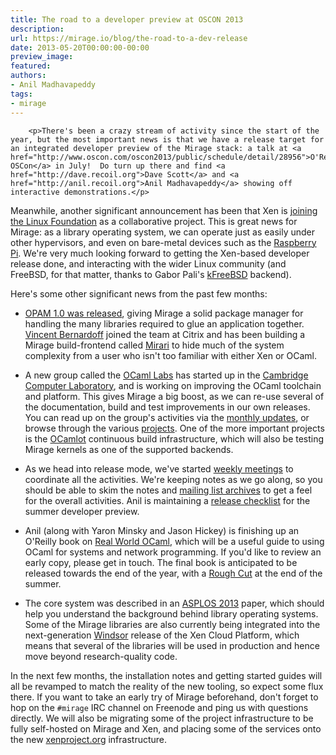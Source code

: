 ```yaml
---
title: The road to a developer preview at OSCON 2013
description:
url: https://mirage.io/blog/the-road-to-a-dev-release
date: 2013-05-20T00:00:00-00:00
preview_image:
featured:
authors:
- Anil Madhavapeddy
tags:
- mirage
---
```



        <p>There's been a crazy stream of activity since the start of the year, but the most important news is that we have a release target for an integrated developer preview of the Mirage stack: a talk at <a href="http://www.oscon.com/oscon2013/public/schedule/detail/28956">O'Reilly OSCon</a> in July!  Do turn up there and find <a href="http://dave.recoil.org">Dave Scott</a> and <a href="http://anil.recoil.org">Anil Madhavapeddy</a> showing off interactive demonstrations.</p>
<p>Meanwhile, another significant announcement has been that Xen is <a href="http://www.linuxfoundation.org/news-media/announcements/2013/04/xen-become-linux-foundation-collaborative-project">joining the Linux Foundation</a> as a collaborative project.  This is great news for Mirage: as a library operating system, we can operate just as easily under other hypervisors, and even on bare-metal devices such as the <a href="http://raspberrypi.org">Raspberry Pi</a>.  We're very much looking forward to getting the Xen-based developer release done, and interacting with the wider Linux community (and FreeBSD, for that matter, thanks to Gabor Pali's <a href="https://github.com/pgj/mirage-kfreebsd">kFreeBSD</a> backend).</p>
<p>Here's some other significant news from the past few months:</p>
<ul>
<li>
<p><a href="http://www.ocamlpro.com/blog/2013/03/14/opam-1.0.0.html">OPAM 1.0 was released</a>, giving Mirage a solid package manager for handling the many libraries required to glue an application together.  <a href="https://github.com/vbmithr">Vincent Bernardoff</a> joined the team at Citrix and has been building a Mirage build-frontend called <a href="https://github.com/mirage/mirari">Mirari</a> to hide much of the system complexity from a user who isn't too familiar with either Xen or OCaml.</p>
</li>
<li>
<p>A new group called the <a href="http://ocaml.io">OCaml Labs</a> has started up in the <a href="http://www.cl.cam.ac.uk">Cambridge Computer Laboratory</a>, and is working on improving the OCaml toolchain and platform.  This gives Mirage a big boost, as we can re-use several of the documentation, build and test improvements in our own releases.  You can read up on the group's activities via the <a href="http://ocaml.io/news">monthly updates</a>, or browse through the various <a href="http://ocaml.io/tasks">projects</a>.  One of the more important projects is the <a href="http://www.cl.cam.ac.uk/projects/ocamllabs/tasks/platform.html#OCamlot">OCamlot</a> continuous build infrastructure, which will also be testing Mirage kernels as one of the supported backends.</p>
</li>
<li>
<p>As we head into release mode, we've started <a href="https://mirage.io/wiki#Weekly-calls-and-release-notes">weekly meetings</a> to coordinate all the activities.  We're keeping notes as we go along, so you should be able to skim the notes and <a href="https://lists.cam.ac.uk/pipermail/cl-mirage/">mailing list archives</a> to get a feel for the overall activities.  Anil is maintaining a <a href="https://mirage.github.io/wiki/dev-preview-checklist">release checklist</a> for the summer developer preview.</p>
</li>
<li>
<p>Anil (along with Yaron Minsky and Jason Hickey) is finishing up an O'Reilly book on <a href="http://realworldocaml.org">Real World OCaml</a>, which will be a useful guide to using OCaml for systems and network programming. If you'd like to review an early copy, please get in touch.  The final book is anticipated to be released towards the end of the year, with a <a href="http://shop.oreilly.com/category/roughcuts.do">Rough Cut</a> at the end of the summer.</p>
</li>
<li>
<p>The core system was described in an <a href="http://anil.recoil.org/papers/2013-asplos-mirage.pdf">ASPLOS 2013</a> paper, which should help you understand the background behind library operating systems. Some of the Mirage libraries are also currently being integrated into the next-generation <a href="http://blogs.citrix.com/2012/05/17/introducing-windsor-a-new-xen-based-virtualization-architecture/">Windsor</a> release of the Xen Cloud Platform, which means that several of the libraries will be used in production and hence move beyond research-quality code.</p>
</li>
</ul>
<p>In the next few months, the installation notes and getting started guides will
all be revamped to match the reality of the new tooling, so expect some flux
there.   If you want to take an early try of Mirage beforehand, don't forget to
hop on the <code>#mirage</code> IRC channel on Freenode and ping us with questions
directly.  We will also be migrating some of the project infrastructure to be fully
self-hosted on Mirage and Xen, and placing some of the services onto the new <a href="http://xenproject.org">xenproject.org</a> infrastructure.</p>

      
